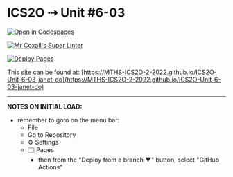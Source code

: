 # ICS2O ⇢ Unit #6-03

[![Open in Codespaces](https://classroom.github.com/assets/launch-codespace-7f7980b617ed060a017424585567c406b6ee15c891e84e1186181d67ecf80aa0.svg)](https://classroom.github.com/open-in-codespaces?assignment_repo_id=11229688)

[![Mr Coxall's Super Linter](https://github.com/MTHS-ICS2O-2-2022/ICS2O-Unit-6-03-janet-do/workflows/Mr%20Coxall's%20Super%20Linter/badge.svg)](https://github.com/MTHS-ICS2O-2-2022/ICS2O-Unit-6-03-janet-do/actions)

[![Deploy Pages](https://github.com/MTHS-ICS2O-2-2022/ICS2O-Unit-6-03-janet-do/workflows/Deploy%20Pages/badge.svg)](https://github.com/MTHS-ICS2O-2-2022/ICS2O-Unit-6-03-janet-do/actions)

This site can be found at: [https://MTHS-ICS2O-2-2022.github.io/ICS2O-Unit-6-03-janet-do](https://MTHS-ICS2O-2-2022.github.io/ICS2O-Unit-6-03-janet-do)

---

**NOTES ON INITIAL LOAD:**
- remember to goto on the menu bar:
  - File
  - Go to Repository
  - ⚙ Settings
  - 🗔 Pages
    - then from the "Deploy from a branch ▼" button, select "GitHub Actions"
